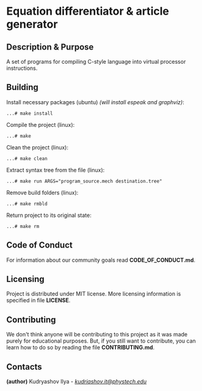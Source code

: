 # Equation differentiator & article generator
## Description & Purpose
A set of programs for compiling C-style language into virtual processor instructions.
## Building

Install necessary packages (ubuntu) *(will install espeak and graphviz)*:

`...# make install`

Compile the project (linux):

`...# make`

Clean the project (linux):

`...# make clean`

Extract syntax tree from the file (linux):

`...# make run ARGS="program_source.mech destination.tree"`

Remove build folders (linux):

`...# make rmbld`

Return project to its original state:

`...# make rm`

## Code of Conduct
For information about our community goals read **CODE_OF_CONDUCT.md**.
## Licensing
Project is distributed under MIT license. More licensing information is specified in file **LICENSE**.
## Contributing
We don't think anyone will be contributing to this project as it was made purely for educational purposes.
But, if you still want to contribute, you can learn how to do so by reading the file **CONTRIBUTING.md**.
## Contacts
**(author)** Kudryashov Ilya - *kudriashov.it@phystech.edu*